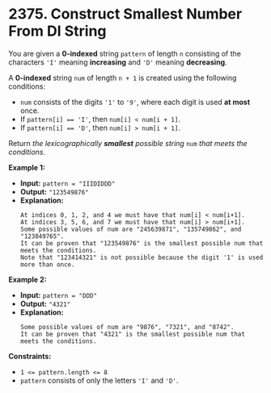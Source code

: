 # 2375. Construct Smallest Number From DI String

You are given a **0-indexed** string `pattern` of length `n` consisting of the characters `'I'` meaning **increasing** and `'D'` meaning **decreasing**.

A **0-indexed** string `num` of length `n + 1` is created using the following conditions:

*   `num` consists of the digits `'1'` to `'9'`, where each digit is used **at most** once.
*   If `pattern[i] == 'I'`, then `num[i] < num[i + 1]`.
*   If `pattern[i] == 'D'`, then `num[i] > num[i + 1]`.

Return _the lexicographically **smallest** possible string_ `num` _that meets the conditions._

**Example 1:**

* **Input:** `pattern = "IIIDIDDD"`
* **Output:** `"123549876"`
* **Explanation:**
  ```
  At indices 0, 1, 2, and 4 we must have that num[i] < num[i+1].
  At indices 3, 5, 6, and 7 we must have that num[i] > num[i+1].
  Some possible values of num are "245639871", "135749862", and "123849765".
  It can be proven that "123549876" is the smallest possible num that meets the conditions.
  Note that "123414321" is not possible because the digit '1' is used more than once.
  ```

**Example 2:**

* **Input:** `pattern = "DDD"`
* **Output:** `"4321"`
* **Explanation:**
  ```
  Some possible values of num are "9876", "7321", and "8742".
  It can be proven that "4321" is the smallest possible num that meets the conditions.
  ```

**Constraints:**

*   `1 <= pattern.length <= 8`
*   `pattern` consists of only the letters `'I'` and `'D'`.

